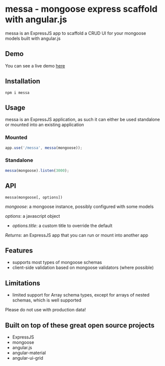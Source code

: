 messa - mongoose express scaffold with angular.js
====

messa is an ExpressJS app to scaffold a CRUD UI for your mongoose models built with angular.js  

## Demo

You can see a live demo [here](https://messa-demo.herokuapp.com/)

## Installation

`npm i messa`

## Usage

messa is an ExpressJS application, as such it can either be used standalone or mounted into an existing application

### Mounted

```js
app.use('/messa', messa(mongoose));
```

### Standalone 

```js
messa(mongoose).listen(3000);
```

## API

`messa(mongoose[, options])`

*mongoose*: a mongoose instance, possibly configured with some models

*options*: a javascript object

- *options.title*: a custom title to override the default 

*Returns*: an ExpressJS app that you can run or mount into another app

## Features

- supports most types of mongoose schemas
- client-side validation based on mongoose validators (where possible)

## Limitations

- limited support for Array schema types, except for arrays of nested schemas, which is well supported

Please do not use with production data!

## Built on top of these great open source projects

- ExpressJS
- mongoose
- angular.js
- angular-material
- angular-ui-grid
